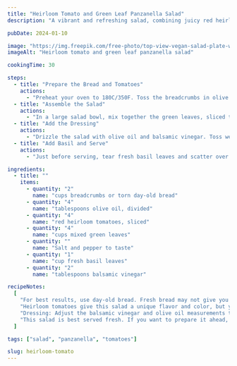 ```yaml
---
title: "Heirloom Tomato and Green Leaf Panzanella Salad"
description: "A vibrant and refreshing salad, combining juicy red heirloom tomatoes, crispy green leaves, and crunchy panzanella breadcrumbs."

pubDate: 2024-01-10

image: "https://img.freepik.com/free-photo/top-view-vegan-salad-plate-with-various-vegetables-fork-tomatoes-with-stem-dark-background_179666-47265.jpg?t=st=1727548980~exp=1727552580~hmac=f17237d1c3716b617346e794aaf7f1c17a23f59cb1f5510b66b9772ddd01de31&w=826"
imageAlt: "Heirloom tomato and green leaf panzanella salad"

cookingTime: 30

steps:
  - title: "Prepare the Bread and Tomatoes"
    actions:
      - "Preheat your oven to 180C/350F. Toss the breadcrumbs in olive oil and toast in the oven until golden brown. Next, slice the heirloom tomatoes and season with salt and pepper."
  - title: "Assemble the Salad"
    actions:
      - "In a large salad bowl, mix together the green leaves, sliced tomatoes, and toasted breadcrumbs."
  - title: "Add the Dressing"
    actions:
      - "Drizzle the salad with olive oil and balsamic vinegar. Toss well to coat everything in the dressing."
  - title: "Add Basil and Serve"
    actions:
      - "Just before serving, tear fresh basil leaves and scatter over the salad. Serve immediately."

ingredients:
  - title: ""
    items:
      - quantity: "2"
        name: "cups breadcrumbs or torn day-old bread"
      - quantity: "4"
        name: "tablespoons olive oil, divided"
      - quantity: "4"
        name: "red heirloom tomatoes, sliced"
      - quantity: "4"
        name: "cups mixed green leaves"
      - quantity: ""
        name: "Salt and pepper to taste"
      - quantity: "1"
        name: "cup fresh basil leaves"
      - quantity: "2"
        name: "tablespoons balsamic vinegar"

recipeNotes:
  [
    "For best results, use day-old bread. Fresh bread may not give you the same crispy texture.",
    "Heirloom tomatoes give this salad a unique flavor and color, but you can use any tomatoes you have on hand.",
    "Dressing: Adjust the balsamic vinegar and olive oil measurements to suit your taste.",
    "This salad is best served fresh. If you want to prepare it ahead, add the dressing and basil just before serving to keep the leaves and breadcrumbs crunchy.",
  ]

tags: ["salad", "panzanella", "tomatoes"]

slug: heirloom-tomato
---
```

